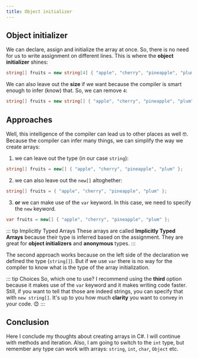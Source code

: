 ```yaml
---
title: Object initializer
---
```


## Object initializer

We can declare, assign and initialize the array at once. So, there is no need for us to write assignment on different lines. This is where the **object initializer** shines: 

<!-- ![Shining](https://media.giphy.com/media/3VSM58Eu7kR4A/giphy.gif) -->

``` csharp
string[] fruits = new string[4] { "apple", "cherry", "pineapple", "plum" };
```

We can also leave out the **size** if we want because the compiler is smart enough to infer (know) that. So, we can remove `4`:

```csharp
string[] fruits = new string[] { "apple", "cherry", "pineapple", "plum" };
```

## Approaches

Well, this intelligence of the compiler can lead us to other places as well :nerd_face:. Because the compiler can infer many things, we can simplify the way we create arrays:

1. we can leave out the type (in our case `string`):
```csharp
string[] fruits = new[] { "apple", "cherry", "pineapple", "plum" };
```

2. we can also leave out the `new[]` altoghether:
```csharp
string[] fruits = { "apple", "cherry", "pineapple", "plum" };
```

3. **or** we can make use of the `var` keyword. In this case, we need to specify the `new` keyword.

```csharp
var fruits = new[] { "apple", "cherry", "pineapple", "plum" };
```

::: tip Implicitly Typed Arrays
These arrays are called **Implicitly Typed Arrays** because their type is inferred based on the assignment. They are great for **object initializers** and **anonymous** types.
:::

The second approach works because on the left side of the declaration we defined the type (`string[]`). But if we use `var` there is no way for the compiler to know what is the type of the array initialization.

::: tip Choices
So, which one to use? I recommend using the **third** option because it makes use of the `var` keyword and it makes writing code faster. Still, if you want to tell that those are indeed strings, you can specify that with `new string[]`. It's up to you how much **clarity** you want to convey in your code. :blush:
:::

## Conclusion

Here I conclude my thoughts about creating arrays in C#. I will continue with methods and iteration. Also, I am going to switch to the `int` type, but remember any type can work with arrays: `string`, `int`, `char`, `Object` etc.